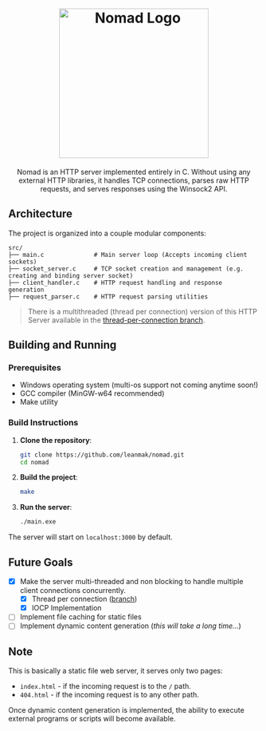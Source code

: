 <div align="center">
  <h1>
    <img width="300" alt="Nomad Logo" src="https://github.com/user-attachments/assets/4754b671-1fd1-429a-b3ae-0285e048ed23" />
  </h1>

  <p>Nomad is an HTTP server implemented entirely in C. Without using any external HTTP libraries, it handles TCP connections, parses raw HTTP requests, and serves responses using the Winsock2 API.</p>
</div>

## Architecture

The project is organized into a couple modular components:

```
src/
├── main.c              # Main server loop (Accepts incoming client sockets)
├── socket_server.c     # TCP socket creation and management (e.g. creating and binding server socket)
├── client_handler.c    # HTTP request handling and response generation
├── request_parser.c    # HTTP request parsing utilities
```

> There is a multithreaded (thread per connection) version of this HTTP Server available in the [thread-per-connection branch](https://github.com/leanmak/nomad/tree/thread-per-connection).

## Building and Running

### Prerequisites

- Windows operating system (multi-os support not coming anytime soon!)
- GCC compiler (MinGW-w64 recommended)
- Make utility

### Build Instructions

1. **Clone the repository**:
   ```bash
   git clone https://github.com/leanmak/nomad.git
   cd nomad
   ```

2. **Build the project**:
   ```bash
   make
   ```

3. **Run the server**:
   ```bash
   ./main.exe
   ```

The server will start on `localhost:3000` by default.

## Future Goals
- [X] Make the server multi-threaded and non blocking to handle multiple client connections concurrently.
  - [X] Thread per connection ([branch](https://github.com/leanmak/nomad/tree/thread-per-connection))
  - [X] IOCP Implementation
- [ ] Implement file caching for static files
- [ ] Implement dynamic content generation (_this will take a long time..._)

## Note
This is basically a static file web server, it serves only two pages:
- ``index.html`` - if the incoming request is to the ``/`` path.
- ``404.html`` - if the incoming request is to any other path.<br>

<p>Once dynamic content generation is implemented, the ability to execute external programs or scripts will become available.</p>
